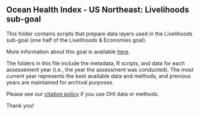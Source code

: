 ## Ocean Health Index - US Northeast: Livelihoods sub-goal

This folder contains scripts that prepare data layers used in the Livelihoods sub-goal (one half of the Livelihoods & Economies goal).

More information about this goal is available [here](http://ohi-science.org/goals/#livelihoods-and-economies).

The folders in this file include the metadata, R scripts, and data for each assessement year (i.e., the year the assessment was conducted).  The most current year represents the best available data and methods, and previous years are maintained for archival purposes.

Please see our [citation policy](http://ohi-science.org/citation-policy/) if you use OHI data or methods.

Thank you!
